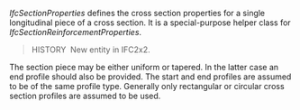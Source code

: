 _IfcSectionProperties_ defines the cross section properties for a single longitudinal piece of a cross section. It is a special-purpose helper class for _IfcSectionReinforcementProperties_.

> HISTORY&nbsp; New entity in IFC2x2.

The section piece may be either uniform or tapered. In the latter case an end profile should also be provided. The start and end profiles are assumed to be of the same profile type. Generally only rectangular or circular cross section profiles are assumed to be used.
